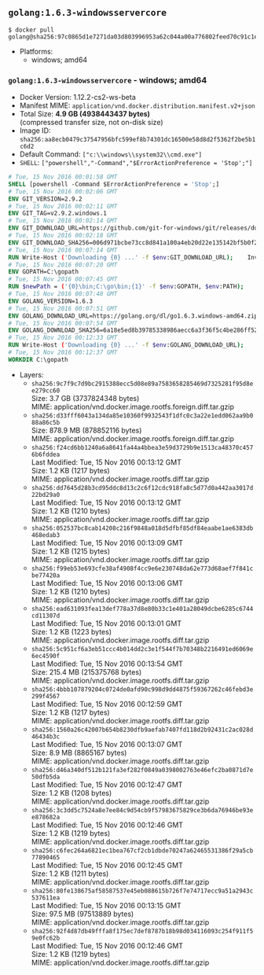 ## `golang:1.6.3-windowsservercore`

```console
$ docker pull golang@sha256:97c0865d1e7271da03d803996953a62c044a00a776802feed70c91c1e4461436
```

-	Platforms:
	-	windows; amd64

### `golang:1.6.3-windowsservercore` - windows; amd64

-	Docker Version: 1.12.2-cs2-ws-beta
-	Manifest MIME: `application/vnd.docker.distribution.manifest.v2+json`
-	Total Size: **4.9 GB (4938443437 bytes)**  
	(compressed transfer size, not on-disk size)
-	Image ID: `sha256:aa8ecb0479c37547956bfc599ef8b74301dc16500e58d8d2f5362f2be5b1c6d2`
-	Default Command: `["c:\\windows\\system32\\cmd.exe"]`
-	`SHELL`: `["powershell","-Command","$ErrorActionPreference = 'Stop';"]`

```dockerfile
# Tue, 15 Nov 2016 00:01:58 GMT
SHELL [powershell -Command $ErrorActionPreference = 'Stop';]
# Tue, 15 Nov 2016 00:02:06 GMT
ENV GIT_VERSION=2.9.2
# Tue, 15 Nov 2016 00:02:11 GMT
ENV GIT_TAG=v2.9.2.windows.1
# Tue, 15 Nov 2016 00:02:14 GMT
ENV GIT_DOWNLOAD_URL=https://github.com/git-for-windows/git/releases/download/v2.9.2.windows.1/Git-2.9.2-64-bit.exe
# Tue, 15 Nov 2016 00:02:18 GMT
ENV GIT_DOWNLOAD_SHA256=006d971bcbe73cc8d841a100a4eb20d22e135142bf5b0f2120722fd420e166e5
# Tue, 15 Nov 2016 00:07:14 GMT
RUN Write-Host ('Downloading {0} ...' -f $env:GIT_DOWNLOAD_URL); 	Invoke-WebRequest -Uri $env:GIT_DOWNLOAD_URL -OutFile 'git.exe'; 		Write-Host ('Verifying sha256 ({0}) ...' -f $env:GIT_DOWNLOAD_SHA256); 	if ((Get-FileHash git.exe -Algorithm sha256).Hash -ne $env:GIT_DOWNLOAD_SHA256) { 		Write-Host 'FAILED!'; 		exit 1; 	}; 		Write-Host 'Installing ...'; 	Start-Process 		-Wait 		-FilePath ./git.exe 		-ArgumentList @( 			'/VERYSILENT', 			'/NORESTART', 			'/NOCANCEL', 			'/SP-', 			'/SUPPRESSMSGBOXES', 						'/COMPONENTS=assoc_sh', 						'/DIR=C:\git' 		); 		Write-Host 'Updating PATH ...'; 	$env:PATH = 'C:\git\bin;C:\git\mingw64\bin;C:\git\usr\bin;' + $env:PATH; 	[Environment]::SetEnvironmentVariable('PATH', $env:PATH, [EnvironmentVariableTarget]::Machine); 		Write-Host 'Verifying install ...'; 	Write-Host '  git --version'; git --version; 	Write-Host '  bash --version'; bash --version; 	Write-Host '  curl --version'; curl.exe --version; 		Write-Host 'Removing installer ...'; 	Remove-Item git.exe -Force; 		Write-Host 'Complete.';
# Tue, 15 Nov 2016 00:07:20 GMT
ENV GOPATH=C:\gopath
# Tue, 15 Nov 2016 00:07:45 GMT
RUN $newPath = ('{0}\bin;C:\go\bin;{1}' -f $env:GOPATH, $env:PATH); 	Write-Host ('Updating PATH: {0}' -f $newPath); 	[Environment]::SetEnvironmentVariable('PATH', $newPath, [EnvironmentVariableTarget]::Machine);
# Tue, 15 Nov 2016 00:07:48 GMT
ENV GOLANG_VERSION=1.6.3
# Tue, 15 Nov 2016 00:07:51 GMT
ENV GOLANG_DOWNLOAD_URL=https://golang.org/dl/go1.6.3.windows-amd64.zip
# Tue, 15 Nov 2016 00:07:54 GMT
ENV GOLANG_DOWNLOAD_SHA256=6a18e5ed8b39785338986aecc6a3f36f5c4be286ff52db0ae3bcd2275ab70df0
# Tue, 15 Nov 2016 00:12:33 GMT
RUN Write-Host ('Downloading {0} ...' -f $env:GOLANG_DOWNLOAD_URL); 	Invoke-WebRequest -Uri $env:GOLANG_DOWNLOAD_URL -OutFile 'go.zip'; 		Write-Host ('Verifying sha256 ({0}) ...' -f $env:GOLANG_DOWNLOAD_SHA256); 	if ((Get-FileHash go.zip -Algorithm sha256).Hash -ne $env:GOLANG_DOWNLOAD_SHA256) { 		Write-Host 'FAILED!'; 		exit 1; 	}; 		Write-Host 'Expanding ...'; 	Expand-Archive go.zip -DestinationPath C:\; 		Write-Host 'Verifying install ("go version") ...'; 	go version; 		Write-Host 'Removing ...'; 	Remove-Item go.zip -Force; 		Write-Host 'Complete.';
# Tue, 15 Nov 2016 00:12:37 GMT
WORKDIR C:\gopath
```

-	Layers:
	-	`sha256:9c7f9c7d9bc2915388ecc5d08e89a7583658285469d7325281f95d8ee279cc60`  
		Size: 3.7 GB (3737824348 bytes)  
		MIME: application/vnd.docker.image.rootfs.foreign.diff.tar.gzip
	-	`sha256:d33fff6043a134da85e10360f9932543f1dfc0c3a22e1edd062aa9b088a86c5b`  
		Size: 878.9 MB (878852116 bytes)  
		MIME: application/vnd.docker.image.rootfs.foreign.diff.tar.gzip
	-	`sha256:f24cd6bb1240a6a8641fa44a4bbea3e59d3729b9e1513ca48370c4576b6fddea`  
		Last Modified: Tue, 15 Nov 2016 00:13:12 GMT  
		Size: 1.2 KB (1217 bytes)  
		MIME: application/vnd.docker.image.rootfs.diff.tar.gzip
	-	`sha256:dd7645d28b3cd95ddc8d13c2c6f12cdc918fa8c5d77d0a442aa3017d22bd29a0`  
		Last Modified: Tue, 15 Nov 2016 00:13:12 GMT  
		Size: 1.2 KB (1210 bytes)  
		MIME: application/vnd.docker.image.rootfs.diff.tar.gzip
	-	`sha256:052537bc8cab14208c216f9848a018d5dfbf85df84eaabe1ae6383db468edab3`  
		Last Modified: Tue, 15 Nov 2016 00:13:09 GMT  
		Size: 1.2 KB (1215 bytes)  
		MIME: application/vnd.docker.image.rootfs.diff.tar.gzip
	-	`sha256:f99eb53e693cfe38af4908f4cc9e6e230748da62e773d68aef7f841cbe77420a`  
		Last Modified: Tue, 15 Nov 2016 00:13:06 GMT  
		Size: 1.2 KB (1210 bytes)  
		MIME: application/vnd.docker.image.rootfs.diff.tar.gzip
	-	`sha256:ead631093fea13def778a37d8e80b33c1e401a28049dcbe6285c6744cd11307d`  
		Last Modified: Tue, 15 Nov 2016 00:13:01 GMT  
		Size: 1.2 KB (1223 bytes)  
		MIME: application/vnd.docker.image.rootfs.diff.tar.gzip
	-	`sha256:5c951cf6a3eb51ccc4b014dd2c3e1f544f7b70348b2216491ed6069e6ec4590f`  
		Last Modified: Tue, 15 Nov 2016 00:13:54 GMT  
		Size: 215.4 MB (215375768 bytes)  
		MIME: application/vnd.docker.image.rootfs.diff.tar.gzip
	-	`sha256:4bbb107879204c0724de0afd90c998d9dd4875f59367262c46febd3e299f4567`  
		Last Modified: Tue, 15 Nov 2016 00:12:59 GMT  
		Size: 1.2 KB (1217 bytes)  
		MIME: application/vnd.docker.image.rootfs.diff.tar.gzip
	-	`sha256:1560a26c42007b654b8230dfb9aefab7407fd118d2b92431c2ac028d46434b3c`  
		Last Modified: Tue, 15 Nov 2016 00:13:07 GMT  
		Size: 8.9 MB (8865167 bytes)  
		MIME: application/vnd.docker.image.rootfs.diff.tar.gzip
	-	`sha256:d46a340df512b121fa3ef282f0849a0398002763e46efc2ba0871d7e50dfb5da`  
		Last Modified: Tue, 15 Nov 2016 00:12:47 GMT  
		Size: 1.2 KB (1208 bytes)  
		MIME: application/vnd.docker.image.rootfs.diff.tar.gzip
	-	`sha256:3c3dd5c7524a8e7ee84c9d54cb9f57983675829ce3b6da76946be93ee878682a`  
		Last Modified: Tue, 15 Nov 2016 00:12:46 GMT  
		Size: 1.2 KB (1219 bytes)  
		MIME: application/vnd.docker.image.rootfs.diff.tar.gzip
	-	`sha256:c6fec264a6821ec1bea767cf2cb1dbde70247a62465531386f29a5cb77890465`  
		Last Modified: Tue, 15 Nov 2016 00:12:45 GMT  
		Size: 1.2 KB (1211 bytes)  
		MIME: application/vnd.docker.image.rootfs.diff.tar.gzip
	-	`sha256:80fe138675af58587537e45eb088615b726f7e74717ecc9a51a2943c537611ea`  
		Last Modified: Tue, 15 Nov 2016 00:13:15 GMT  
		Size: 97.5 MB (97513889 bytes)  
		MIME: application/vnd.docker.image.rootfs.diff.tar.gzip
	-	`sha256:92f4d87db49fffa8f175ec7def8787b18b98d034116093c254f911f59e0fc62b`  
		Last Modified: Tue, 15 Nov 2016 00:12:46 GMT  
		Size: 1.2 KB (1219 bytes)  
		MIME: application/vnd.docker.image.rootfs.diff.tar.gzip
